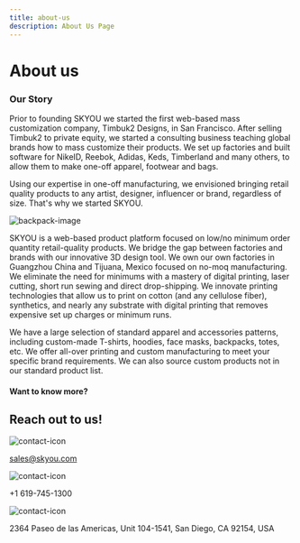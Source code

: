 ```yaml
---
title: about-us
description: About Us Page
---
```


<columns mode="normal" number="1" number-m="1" number-s="1" id="about-us__title">

# About us

</columns>








<columns mode="slim" number="1" number-m="1" number-s="1" id="about-us__description">

### Our Story

Prior to founding SKYOU we started the first web-based mass customization company, Timbuk2 Designs, in San Francisco. After selling Timbuk2 to private equity, we started a consulting business teaching global brands how to mass customize their products. We set up factories and built software for NikeID, Reebok, Adidas, Keds, Timberland and many others, to allow them to make one-off apparel, footwear and bags.

Using our expertise in one-off manufacturing, we envisioned bringing retail quality products to any artist, designer, influencer or brand, regardless of size. That's why we started SKYOU.

![backpack-image](./img/backpack-upside-down.png)

SKYOU is a web-based product platform focused on low/no minimum order quantity retail-quality products.  We bridge the gap between factories and brands with our innovative 3D design tool.  We own our own factories in Guangzhou China and Tijuana, Mexico focused on no-moq manufacturing.  We eliminate the need for minimums with a mastery of digital printing, laser cutting, short run sewing and direct drop-shipping.  We innovate printing technologies that allow us to print on cotton (and any cellulose fiber), synthetics, and nearly any substrate with digital printing that removes expensive set up charges or minimum runs.

We have a large selection of standard apparel and accessories patterns, including custom-made T-shirts, hoodies, face masks, backpacks, totes, etc. We offer all-over printing and custom manufacturing to meet your specific brand requirements. We can also source custom products not in our standard product list.

</columns>









<columns mode="slim" number="1" number-m="1" number-s="1" id="about-us__contact__title">

<block>

#### Want to know more?

## Reach out to us!

</block>

</columns>










<columns mode="slim" number="3" number-m="1" number-s="1" id="about-us__contact__info">

<block>

![contact-icon](./img/icon-mail--blue.svg)

sales@skyou.com

</block>

<block>

![contact-icon](./img/icon-phone--blue.svg)

+1 619-745-1300

</block>

<block>

![contact-icon](./img/icon-location-address--blue.svg)

2364 Paseo de las Americas, Unit 104-1541, San Diego, CA 92154, USA

</block>

</columns>